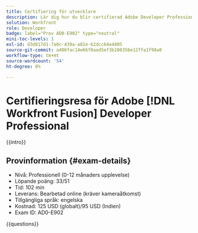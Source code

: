 ```yaml
---
title: Certifiering för utvecklare
description: Lär dig hur du blir certifierad Adobe Developer Professional i Adobe [!DNL Workfront Fusion].
solution: Workfront
role: Developer
badge: label="Prov AD0-E902" type="neutral"
mini-toc-levels: 1
exl-id: d3d817d1-7a0c-439a-a02e-b2dcc64e4805
source-git-commit: a406fac14e66f8aed5ef3b288356e12ffa1f98a0
workflow-type: tm+mt
source-wordcount: '54'
ht-degree: 0%

---
```


# Certifieringsresa för Adobe [!DNL Workfront Fusion] Developer Professional

{{intro}}

## Provinformation {#exam-details}

* Nivå: Professionell (0-12 månaders upplevelse)
* Löpande poäng: 33/51
* Tid: 102 min
* Leverans: Bearbetad online (kräver kameraåtkomst)
* Tillgängliga språk: engelska
* Kostnad: 125 USD (globalt)/95 USD (Indien)
* Exam ID: AD0-E902

{{questions}}
